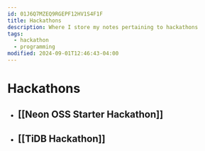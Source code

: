 ```yaml
---
id: 01J6Q7MZEQ9RGEPF12HV1S4F1F
title: Hackathons
description: Where I store my notes pertaining to hackathons
tags:
  - hackathon
  - programming
modified: 2024-09-01T12:46:43-04:00
---
```

# Hackathons
- ## [[Neon OSS Starter Hackathon]]
- ## [[TiDB Hackathon]]